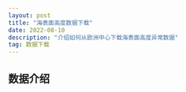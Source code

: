```yaml
---
layout: post
title: "海表面高度数据下载"
date: 2022-08-10 
description: "介绍如何从欧洲中心下载海表面高度异常数据"
tag: 数据下载
---   
```


## 数据介绍